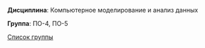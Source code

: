 **Дисциплина**: Компьютерное моделирование и анализ данных

**Группа**: ПО-4, ПО-5 

[Список группы](README.csv)
